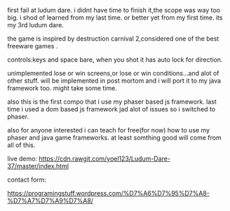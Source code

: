 first fail at ludum dare. i didnt have time to finish it,the scope was way too big.
i shod of learned from my last time. or better yet from my first time. its my 3rd ludum dare.

the game is inspired by destruction carnival 2,considered one of the best freeware games .

controls:keys and space bare, when you shot it has auto lock for direction.

unimplemented lose or win screens,or lose or win conditions...and alot of other stuff.
will be implemented in post mortom and i will port it to my java framework too.
might take some time.

also this is the first compo that i use my phaser based js framework. 
last time i used a dom based js framework jad alot of issues so i switched to phaser.

also for anyone interested i can teach for free(for now) how to use my phaser and java game frameworks.
at least somthing good will come from all of this.

live demo:
https://cdn.rawgit.com/yoel123/Ludum-Dare-37/master/index.html

contact form:

https://programingstuff.wordpress.com/%D7%A6%D7%95%D7%A8-%D7%A7%D7%A9%D7%A8/
